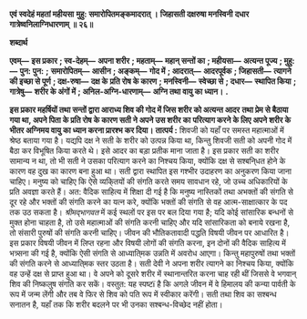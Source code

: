 **एवं स्वदेहं महतां महीयसा** **मुहु: समारोपितमङ्कमादरात् ।** **जिहासती दक्षरुषा मनस्विनी** **दधार गात्रेष्वनिलाग्निधारणाम् ॥ २६॥** 

**शब्दार्थ** 

**एवम्—** **इस प्रकार** **; स्व-देहम्—** **अपना शरीर** **; महताम्—** **महान् सन्तों का** **; महीयसा—** **अत्यन्त पूज्य** **; मुहु:—** **पुन: पुन:** **;** **समारोपितम्—** **आसीन** **; अङ्कम्—** **गोद में** **; आदरात्—** **आदरपूर्वक** **; जिहासती—** **त्यागने की इच्छा से पूर्ण** **; दक्ष-रुषा—** **दक्ष के** **प्रति रोष के कारण** **; मनस्विनी—** **स्वेच्छा से** **; दधार—** **स्थापित किया** **; गात्रेषु—** **शरीर के अंगों में** **; अनिल-अग्नि-धारणाम्—** **अग्नि तथा वायु का ध्यान।** **.** 

**इस प्रकार महर्षियों तथा सन्तों द्वारा आराध्य शिव की गोद में जिस शरीर को अत्यन्त आदर** **तथा प्रेम से बैठाया गया था, अपने पिता के प्रति रोष के कारण सती ने अपने उस शरीर का** **परित्याग करने के लिए अपने शरीर के भीतर अग्निमय वायु का ध्यान करना प्रारश्भ कर दिया।** **तात्पर्य :** शिवजी को यहाँ पर समस्त महात्माओं में श्रेष्ठ बताया गया है। यद्यपि दक्ष ने सती के शरीर को उत्पन्न किया था, किन्तु शिवजी सती को अपनी गोद में बैठा कर विभूषित किया करते थे। इसे आदर का बड़ा प्रतीक माना जाता है। इस प्रकार सती का शरीर सामान्य न था, तो भी सती ने उसका परित्याग करने का निश्चय किया, क्योंकि दक्ष से सश्बनि्धत होने के कारण वह दुख का कारण बना हुआ था। सती द्वारा स्थापित इस गश्भीर उदाहरण का अनुकरण किया जाना चाहिए। मनुष्य को चाहिए कि ऐसे व्यकि्तयों की संगति करते समय सावधान रहे, जो उच्च अधिकारियों के प्रति अवज्ञा करते हैं। अत: वैदिक साहित्य में शिक्षा दी गई है कि मनुष्य नास्तिकों तथा अभक्तों की संगति से दूर रहे और भक्तों की संगति करने का यत्न करे, क्योंकि भक्तों की संगति से वह आत्म-साक्षात्कार के पद तक उठ सकता है। *श्रीमद्भागवत* में कई स्थलों पर इस पर बल दिया गया है; यदि कोई सांसारिक बन्धनों से मुक्त होना चाहता है, तो उसे महात्माओं की संगति करनी चाहिए और यदि सांसारिकता को बनाये रखना है, तो संसारी पुरुषों की संगति करनी चाहिए। जीवन की भौतिकतावादी पद्धति विषयी जीवन पर आधारित है। इस प्रकार विषयी जीवन में लिप्त रहना और विषयी लोगों की संगति करना, इन दोनों की वैदिक साहित्य में भत्र्सना की गई है, क्योंकि ऐसी संगति से आध्याति्मक उन्नति में अवरोध आएगा। किन्तु महापुरुषों तथा भक्तों की संगति करने से आध्याति्मक स्तर उठता है। सती देवी ने अपना शरीर त्यागने का निश्चय किया, क्योंकि वह उन्हें दक्ष से प्राप्त हुआ था। वे अपने को दूसरे शरीर में स्थानान्तरित करना चाह रही थीं जिससे वे भगवान् शिव की निष्कलुष संगति कर सकें। वस्तुत: यह स्पष्टï है कि अगले जीवन में वे हिमालय की कन्या पार्वती के रूप में जन्म लेंगी और तब वे फिर से शिव को पति रूप में स्वीकार करेंगी। सती तथा शिव का सश्बन्ध सनातन है, यहाँ तक कि शरीर बदलने पर भी उनका सश्बन्ध-विच्छेद नहीं होता।  